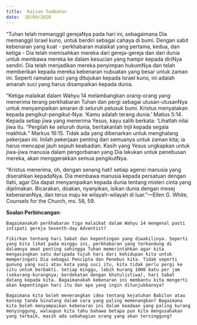 ```yaml
---
title:  Kajian Tambahan
date:  18/09/2020
---
```


“Tuhan telah memanggil gerejaNya pada hari ini, sebagaimana Dia memanggil Israel kuno, untuk berdiri sebagai cahaya di bumi. Dengan sabit kebenaran yang kuat - perkhabaran malaikat yang pertama, kedua, dan ketiga - Dia telah memisahkan mereka dari gereja-gereja dan dari dunia untuk membawa mereka ke dalam kesucian yang hampir kepada diriNya sendiri. Dia telah menjadikan mereka penyimpan hukumNya dan telah memberikan kepada mereka kebenaran nubuatan yang besar untuk zaman ini. Seperti ramalan suci yang ditujukan kepada Israel kuno, ini adalah amanah suci yang harus disampaikan kepada dunia.

“Ketiga malaikat dalam Wahyu 14 melambangkan orang-orang yang menerima terang perkhabaran Tuhan dan  pergi sebagai utusan-utusanNya untuk menyampaikan amaran di seluruh pelusuk bumi. Kristus menyatakan kepada pengikut-pengikut-Nya: ‘Kamu adalah terang dunia.’ Matius 5:14. Kepada setiap jiwa yang menerima Yesus, kayu salib berkata: ‘Lihatlah nilai jiwa itu. “Pergilah ke seluruh dunia, beritakanlah Injil kepada segala makhluk.” Markus 16:15. Tidak ada yang dibenarkan untuk menghalang pekerjaan ini. Inilah pekerjaan penting dari semuanya untuk zaman kita; ia harus mencapai jauh sejauh keabadian. Kasih yang Yesus ungkapkan untuk jiwa-jiwa manusia dalam pengorbanan yang Dia lakukan untuk penebusan mereka, akan menggerakkan semua pengikutNya.

“Kristus menerima, oh, dengan senang hati! setiap agensi manusia yang diserahkan kepadaNya. Dia membawa manusia kepada persatuan dengan Ilahi, agar Dia dapat menyampaikan kepada dunia tentang misteri cinta yang dijelmakan. Bicarakan, doakan, nyanyikan, isikan dunia dengan mesej kebenaranNya, dan terus maju ke wilayah-wilayah di luar.”—Ellen G. White, Counsels for the Church, ms. 58, 59.

**Soalan Perbincangan**:

`Bagaimanakah perkhabaran tiga malaikat dalam Wahyu 14 mengenal pasti intipati gereja Seventh-day Adventist?`

`Fikirkan tentang hari Sabat dan kepentingan yang diwakilinya. Seperti yang kita lihat pada minggu ini, perkhabaran yang terkandung di dalamnya amat penting sehingga Tuhan memerintahkan agar kita mengasingkan satu daripada tujuh hari dari kehidupan kita untuk memperingati Dia sebagai Pencipta dan Penebus kita. Tidak seperti gunung yang suci atau kota yang suci itu, kita tidak perlu pergi ke situ untuk berbakti. Setiap minggu, lebih kurang 1000 batu per jam (sekurang-kurangnya; berdekatan dengan khatulistiwa), hari Sabat datang kepada kita. Bagaimanakah kebenaran ini membantu kita mengerti akan kepentingan hari itu dan apa yang ingin ditunjukkannya?`

`Bagaimana kita boleh menerangkan idea tentang kejatuhan Babilon atau konsep tanda binatang dalam cara yang paling memenangkan? Bagaimana kita boleh menyampaikan kebenaran ini dalam keadaan yang paling kurang menyinggung, walaupun kita tahu bahawa betapa pun kita mengusahakan yang terbaik, masih ada sebahagian orang yang akan tersinggung?`